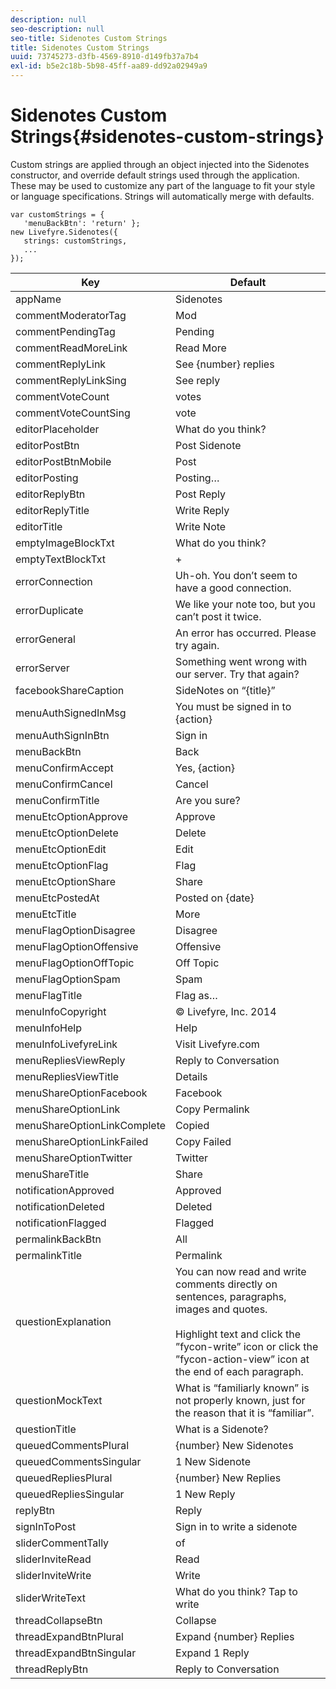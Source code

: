 ```yaml
---
description: null
seo-description: null
seo-title: Sidenotes Custom Strings
title: Sidenotes Custom Strings
uuid: 73745273-d3fb-4569-8910-d149fb37a7b4
exl-id: b5e2c18b-5b98-45ff-aa89-dd92a02949a9
---
```

# Sidenotes Custom Strings{#sidenotes-custom-strings}

Custom strings are applied through an object injected into the Sidenotes constructor, and override default strings used through the application. These may be used to customize any part of the language to fit your style or language specifications. Strings will automatically merge with defaults.

```
var customStrings = { 
   'menuBackBtn': 'return' }; 
new Livefyre.Sidenotes({ 
   strings: customStrings, 
   ...  
});
```

|  Key  | Default  |
|---|---|
|  appName  | Sidenotes  |
|  commentModeratorTag  | Mod  |
|  commentPendingTag  | Pending  |
|  commentReadMoreLink  | Read More  |
|  commentReplyLink  | See {number} replies  |
|  commentReplyLinkSing  | See reply  |
|  commentVoteCount  | votes  |
|  commentVoteCountSing  | vote  |
|  editorPlaceholder  | What do you think?  |
|  editorPostBtn  | Post Sidenote  |
|  editorPostBtnMobile  | Post  |
|  editorPosting  | Posting…  |
|  editorReplyBtn  | Post Reply  |
|  editorReplyTitle  | Write Reply  |
|  editorTitle  | Write Note  |
|  emptyImageBlockTxt  | What do you think?  |
|  emptyTextBlockTxt  | +  |
|  errorConnection  | Uh-oh. You don’t seem to have a good connection.  |
|  errorDuplicate  | We like your note too, but you can’t post it twice.  |
|  errorGeneral  | An error has occurred. Please try again.  |
|  errorServer  | Something went wrong with our server. Try that again?  |
|  facebookShareCaption  | SideNotes on “{title}”  |
|  menuAuthSignedInMsg  | You must be signed in to {action}  |
|  menuAuthSignInBtn  | Sign in  |
|  menuBackBtn  | Back  |
|  menuConfirmAccept  | Yes, {action}  |
|  menuConfirmCancel  | Cancel  |
|  menuConfirmTitle  | Are you sure?  |
|  menuEtcOptionApprove  | Approve  |
|  menuEtcOptionDelete  | Delete  |
|  menuEtcOptionEdit  | Edit  |
|  menuEtcOptionFlag  | Flag  |
|  menuEtcOptionShare  | Share  |
|  menuEtcPostedAt  | Posted on {date}  |
|  menuEtcTitle | More  |
|  menuFlagOptionDisagree | Disagree  |
|  menuFlagOptionOffensive | Offensive  |
|  menuFlagOptionOffTopic | Off Topic  |
|  menuFlagOptionSpam | Spam  |
|  menuFlagTitle | Flag as…  |
|  menuInfoCopyright | © Livefyre, Inc. 2014  |
|  menuInfoHelp | Help  |
|  menuInfoLivefyreLink | Visit Livefyre.com  |
|  menuRepliesViewReply | Reply to Conversation  |
|  menuRepliesViewTitle | Details  |
|  menuShareOptionFacebook | Facebook  |
|  menuShareOptionLink | Copy Permalink  |
|  menuShareOptionLinkComplete | Copied  |
|  menuShareOptionLinkFailed  | Copy Failed  |
|  menuShareOptionTwitter | Twitter  |
|  menuShareTitle | Share  |
|  notificationApproved | Approved  |
|  notificationDeleted | Deleted  |
|  notificationFlagged | Flagged  |
|  permalinkBackBtn | All  |
|  permalinkTitle | Permalink  |
|  questionExplanation | You can now read and write comments directly on sentences, paragraphs, images and quotes.<br><br>Highlight text and click the ”fycon-write” icon or click the ”fycon-action-view” icon at the end of each paragraph. |
|  questionMockText | What is “familiarly known” is not properly known, just for the reason that it is “familiar”.  |
|  questionTitle | What is a Sidenote?  |
|  queuedCommentsPlural | {number} New Sidenotes  |
|  queuedCommentsSingular | 1 New Sidenote  |
|  queuedRepliesPlural | {number} New Replies  |
|  queuedRepliesSingular  | 1 New Reply  |
|  replyBtn | Reply  |
|  signInToPost | Sign in to write a sidenote  |
|  sliderCommentTally | of  |
|  sliderInviteRead | Read  |
|  sliderInviteWrite | Write  |
|  sliderWriteText | What do you think? Tap to write  |
|  threadCollapseBtn | Collapse  |
|  threadExpandBtnPlural | Expand {number} Replies  |
|  threadExpandBtnSingular | Expand 1 Reply  |
|  threadReplyBtn | Reply to Conversation  |
